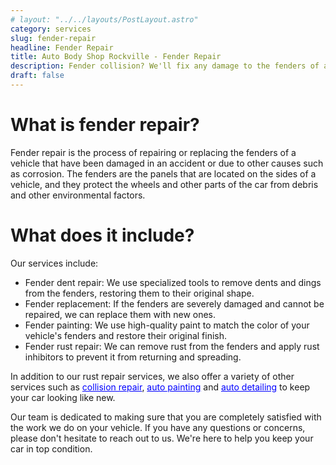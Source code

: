 ```yaml
---
# layout: "../../layouts/PostLayout.astro"
category: services
slug: fender-repair
headline: Fender Repair
title: Auto Body Shop Rockville - Fender Repair
description: Fender collision? We'll fix any damage to the fenders of a vehicle.
draft: false
---
```


# What is fender repair?

Fender repair is the process of repairing or replacing the fenders of a vehicle that have been damaged in an accident or due to other causes such as corrosion. The fenders are the panels that are located on the sides of a vehicle, and they protect the wheels and other parts of the car from debris and other environmental factors.

# What does it include?

Our services include:

- Fender dent repair: We use specialized tools to remove dents and dings from the fenders, restoring them to their original shape.
- Fender replacement: If the fenders are severely damaged and cannot be repaired, we can replace them with new ones.
- Fender painting: We use high-quality paint to match the color of your vehicle's fenders and restore their original finish.
- Fender rust repair: We can remove rust from the fenders and apply rust inhibitors to prevent it from returning and spreading.

In addition to our rust repair services, we also offer a variety of other services such as [collision repair](./collision-repair), [auto painting](./paint-repair) and [auto detailing](./auto-detailing) to keep your car looking like new.

Our team is dedicated to making sure that you are completely satisfied with the work we do on your vehicle. If you have any questions or concerns, please don't hesitate to reach out to us. We're here to help you keep your car in top condition.

<style>
	a {
		color: blue;
	}
</style>
